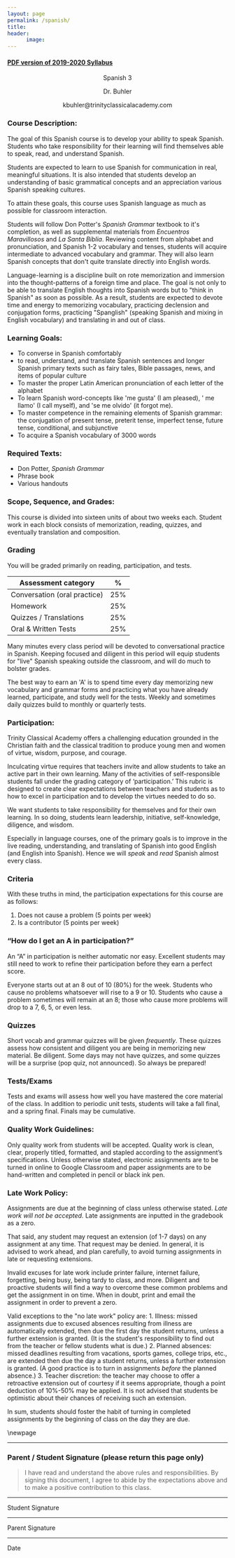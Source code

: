 ```yaml
---
layout: page
permalink: /spanish/
title: 
header: 
      image: 
---
```


#### [PDF version of 2019-2020 Syllabus](/content/syllabi/syllabus-trinity-spanish3-2019.pdf)   

<center>


<p> Spanish 3 </p>

<p> Dr. Buhler </p>

<p> kbuhler@trinityclassicalacademy.com   </p>

</center>




### Course Description:
The goal of this Spanish course is to develop your ability to speak Spanish. Students who take responsibility for their learning will find themselves able to speak, read, and understand Spanish. 

Students are expected to learn to use Spanish for communication in real, meaningful situations. It is also intended that students develop an understanding of basic grammatical concepts and an appreciation various Spanish speaking cultures.

To attain these goals, this course uses Spanish language as much as possible for classroom interaction.

Students will follow Don Potter's *Spanish Grammar* textbook to it's completion, as well as supplemental materials from *Encuentros Maravillosos* and *La Santa Biblia*. Reviewing content from alphabet and pronunciation, and Spanish 1-2 vocabulary and tenses, students will acquire intermediate to advanced vocabulary and grammar. They will also  learn Spanish concepts that don't quite translate directly into English words. 

Language-learning is a discipline built on rote memorization and immersion into the thought-patterns of a foreign time and place. The goal is not only to be able to translate English thoughts into Spanish words but to "think in Spanish" as soon as possible. As a result, students are expected to devote time and energy to memorizing vocabulary, practicing declension and conjugation forms, practicing "Spanglish" (speaking Spanish and mixing in English vocabulary) and translating in and out of class. 


### Learning Goals:

* To converse in Spanish comfortably
* to read, understand, and translate Spanish sentences and longer Spanish primary texts such as fairy tales, Bible passages, news, and items of popular culture
* To master the proper Latin American pronunciation of each letter of the alphabet
* To learn Spanish word-concepts like 'me gusta' (I am pleased), ' me llamo' (I call myself), and 'se me olvido' (it forgot me). 
* To master competence in the remaining elements of Spanish grammar: the conjugation of present tense, preterit tense, imperfect tense,  future tense, conditional, and subjunctive
* To acquire a Spanish vocabulary of 3000 words

### Required Texts:

* Don Potter, *Spanish Grammar*
* Phrase book 
* Various handouts

### Scope, Sequence, and Grades:

This course is divided into sixteen units of about two weeks each. Student work in each block consists of memorization, reading, quizzes, and eventually translation and composition. 



### Grading 

You will be graded primarily on reading, participation, and tests.

|  Assessment category                  |  %          |
| --------------------------------------|-------------|
| Conversation (oral practice)          | 25%         |  
| Homework                              | 25%         |
| Quizzes / Translations                | 25%         |
| Oral & Written Tests                  | 25%         |


Many minutes every class period will be devoted to conversational practice in Spanish. Keeping focused and diligent in this period will equip students for "live" Spanish speaking outside the classroom, and will do much to bolster grades. 

The best way to earn an 'A' is to spend time every day memorizing new vocabulary and grammar forms and practicing what you have already learned, participate, and study well for the tests. Weekly and sometimes daily quizzes build to monthly or quarterly tests. 





### Participation:

Trinity Classical Academy offers a challenging education grounded in the Christian faith and the classical tradition to produce young men and women of virtue, wisdom, purpose, and courage. 

Inculcating virtue requires that teachers invite and allow students to take an active part in their own learning. Many of the activities of self-responsible students fall under the grading category of ‘participation.’ This rubric is designed to create clear expectations between teachers and students as to how to excel in participation and to develop the virtues needed to do so. 

We want students to take responsibility for themselves and for their own learning. In so doing, students  learn leadership, initiative, self-knowledge, diligence, and wisdom. 


Especially in language courses, one of the primary goals is to improve in the live reading, understanding, and translating of Spanish into good English (and English into Spanish). Hence we will *speak* and *read* Spanish almost every class. 


### Criteria
With these truths in mind, the participation expectations for this course are as follows: 

1. Does not cause a problem (5 points per week)
2. Is a contributor           (5 points per week)

### “How do I get an A in participation?”
An “A” in participation is neither automatic nor easy. Excellent students may still need to work to refine their participation before they earn a perfect score. 

Everyone starts out at an 8 out of 10 (80%) for the week. Students who cause no problems whatsoever will rise to a 9 or 10. Students who cause a problem sometimes will remain at an 8; those who cause more problems will drop to a 7, 6, 5, or even less. 


### Quizzes

Short vocab and grammar quizzes will be given *frequently*. These quizzes assess how consistent and diligent you are being in memorizing new material. Be diligent. Some days may not have quizzes, and some quizzes will be a surprise (pop quiz, not announced). So always be prepared!


### Tests/Exams

Tests and exams will assess how well you have mastered the core material of the class. In addition to periodic unit tests, students will take a fall final, and a spring final. Finals may be cumulative. 



### Quality Work Guidelines:

Only quality work from students will be accepted.  Quality work is clean, clear, properly titled, formatted, and stapled according to the assignment’s specifications.  Unless otherwise stated, electronic assignments are to be turned in online to Google Classroom and paper assignments are to be hand-written and completed in pencil or black ink pen. 

### Late Work Policy:
Assignments are due at the beginning of class unless otherwise stated. *Late work will not be accepted.*  Late assignments are inputted in the gradebook as a zero. 

That said, any student may request an extension (of 1-7 days) on any assignment at any time. That request may be denied. In general, it is advised to work ahead, and plan carefully, to avoid turning assignments in late or requesting extensions. 

Invalid excuses for late work include printer failure, internet failure, forgetting, being busy, being tardy to class, and more. Diligent and proactive students will find a way to overcome these common problems and get the assignment in on time. When in doubt, print and email the assignment in order to prevent a zero. 

Valid exceptions to the "no late work" policy are:  1. Illness: missed assignments due to excused absences resulting from illness are automatically extended, then due the first day the student returns, unless a further extension is granted. (It is the student's responsibility to find out from the teacher or fellow students what is due.)  2. Planned absences: missed deadlines resulting from vacations, sports games, college trips, etc., are extended then due the day a student returns, unless a further extension is granted. (A good practice is to turn in assignments *before* the planned absence.)   3. Teacher discretion: the teacher may choose to offer a retroactive extension out of courtesy if it seems appropriate, though a point deduction of 10%-50% may be applied. It is not advised that students be optimistic about their chances of receiving such an extension. 

In sum, students should foster the habit of turning in completed assignments by the beginning of class on the day they are due.


\newpage


-----

### Parent / Student Signature (please return this page only)

> I have read and understand the above rules and responsibilities. By signing this document, I agree to abide by the expectations above and to make a positive contribution to this class.

___________________________    
Student Signature   


____________________________   
Parent Signature   

____________________________   
Date  